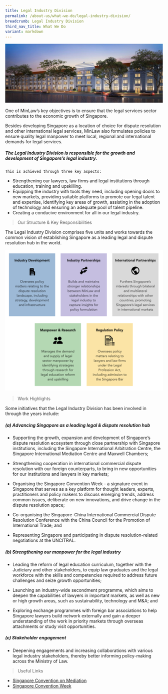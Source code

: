 ```yaml
---
title: Legal Industry Division
permalink: /about-us/what-we-do/legal-industry-division/
breadcrumb: Legal Industry Division
third_nav_title: What We Do
variant: markdown
---
```

![artist impression of Maxwell Chambers](/images/LID_Website.jpg)

One of MinLaw’s key objectives is to ensure that the legal services sector contributes to the economic growth of Singapore.  
  
Besides developing Singapore as a location of choice for dispute resolution and other international legal services, MinLaw also formulates policies to ensure quality legal manpower to meet local, regional and international demands for legal services.  
  
##### **The Legal Industry Division is responsible for the growth and development of Singapore’s legal industry.**

`This is achieved through three key aspects:`

* Strengthening our lawyers, law firms and legal institutions through education, training and upskilling.
* Equipping the industry with tools they need, including opening doors to new markets, providing suitable platforms to promote our legal talent and expertise, identifying key areas of growth, assisting in the adoption of technology and ensuring an adequate pool of talent pipeline.
* Creating a conducive environment for all in our legal industry.

> Our Structure & Key Responsibilities

The Legal Industry Division comprises five units and works towards the common vision of establishing Singapore as a leading legal and dispute resolution hub in the world.

![five units of Legal Industry Division](/images/5_Units_of_LID.png)

> Work Highlights

Some initiatives that the Legal Industry Division has been involved in through the years include:

##### **(a) Advancing Singapore as a leading legal & dispute resolution hub**
  
* Supporting the growth, expansion and development of Singapore’s dispute resolution ecosystem through close partnership with Singapore institutions, including the Singapore International Arbitration Centre, the Singapore International Mediation Centre and Maxwell Chambers;  

* Strengthening cooperation in international commercial dispute resolution with our foreign counterparts, to bring in new opportunities for our institutions and lawyers in key markets; 

* Organising the Singapore Convention Week - a signature event in Singapore that serves as a key platform for thought leaders, experts, practitioners and policy makers to discuss emerging trends, address common issues, deliberate on new innovations, and drive change in the dispute resolution space;  

* Co-organising the Singapore-China International Commercial Dispute Resolution Conference with the China Council for the Promotion of International Trade; and  

* Representing Singapore and participating in dispute resolution-related negotiations at the UNCITRAL.  
  
##### **(b) Strengthening our manpower for the legal industry**
  
* Leading the reform of legal education curriculum, together with the Judiciary and other stakeholders, to equip law graduates and the legal workforce with the skills and competencies required to address future challenges and seize growth opportunities;  

* Launching an industry-wide secondment programme, which aims to deepen the capabilities of lawyers in important markets, as well as new or high growth areas, such as sustainability, technology and M&A; and  
   
* Exploring exchange programmes with foreign bar associations to help Singapore lawyers build network externally and gain a deeper understanding of the work in priority markets through overseas attachments or study visit opportunities.  
  
##### **(c) Stakeholder engagement**
  
* Deepening engagements and increasing collaborations with various legal industry stakeholders, thereby better informing policy-making across the Ministry of Law.

> Useful Links
* [Singapore Convention on Mediation](https://www.singaporeconvention.org)
* [Singapore Convention Week](https://www.singaporeconventionweek.sg)
